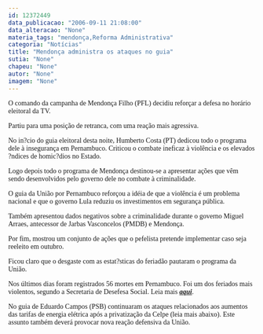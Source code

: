 ```yaml
---
id: 12372449
data_publicacao: "2006-09-11 21:08:00"
data_alteracao: "None"
materia_tags: "mendonça,Reforma Administrativa"
categoria: "Notícias"
title: "Mendonça administra os ataques no guia"
sutia: "None"
chapeu: "None"
autor: "None"
imagem: "None"
---
```

<p><P><FONT face=Verdana>O comando da campanha de Mendonça Filho (PFL)&nbsp;decidiu reforçar a defesa no horário eleitoral da TV.</FONT></P></p>
<p><P><FONT face=Verdana>Partiu para uma posição de retranca, com uma reação&nbsp;mais agressiva.</FONT></P></p>
<p><P><FONT face=Verdana>No in?cio do guia eleitoral desta noite, Humberto Costa (PT) dedicou todo o programa dele à insegurança em Pernambuco. Criticou o combate ineficaz à violência e os elevados ?ndices de homic?dios no Estado.</FONT></P></p>
<p><P><FONT face=Verdana>Logo depois todo o programa de Mendonça destinou-se a apresentar ações que vêm sendo desenvolvidos pelo governo dele no combate à criminalidade.</FONT></P></p>
<p><P><FONT face=Verdana>O guia da União por Pernambuco reforçou a idéia de que a violência é um problema nacional e que o governo Lula reduziu os investimentos em segurança pública.</FONT></P></p>
<p><P><FONT face=Verdana>Também apresentou&nbsp;dados negativos sobre a criminalidade&nbsp;durante o governo Miguel Arraes, antecessor de Jarbas Vasconcelos (PMDB) e Mendonça.</FONT></P></p>
<p><P><FONT face=Verdana>Por fim, mostrou um conjunto de ações que o pefelista pretende implementar caso seja reeleito em outubro.</FONT></P></p>
<p><P><FONT face=Verdana>Ficou claro que o desgaste com as estat?sticas do feriadão pautaram o programa da União. </FONT></P></p>
<p><P><FONT face=Verdana>Nos últimos dias foram registrados 56&nbsp;mortes em Pernambuco. Foi um dos feriados mais violentos, segundo a Secretaria de Desefesa Social. Leia mais <STRONG><EM><A href=\"https://jc3.uol.com.br/2006/09/11/not_119311.php\" target=_blank>aqui</A></EM></STRONG>.</FONT></P></p>
<p><P><FONT face=Verdana>No guia de Eduardo Campos (PSB) continuaram os ataques relacionados aos aumentos das tarifas de energia elétrica após a privatização da Celpe (leia mais abaixo). Este assunto também deverá provocar nova reação defensiva da União.</FONT></P> </p>
